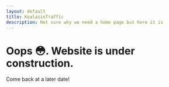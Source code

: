```yaml
---
layout: default
title: KoalasinTraffic
description: Not sure why we need a home page but here it is
---
```


# Oops &#128563;. Website is under construction.

Come back at a later date!

